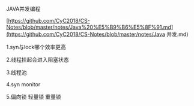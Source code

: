 JAVA并发编程

[https://github.com/CyC2018/CS-Notes/blob/master/notes/Java%20%E5%B9%B6%E5%8F%91.md](https://github.com/CyC2018/CS-Notes/blob/master/notes/Java 并发.md)

1.syn与lock哪个效率更高

2.线程挂起会进入阻塞状态

3.线程池

4.syn monitor

5.偏向锁 轻量锁 重量锁

